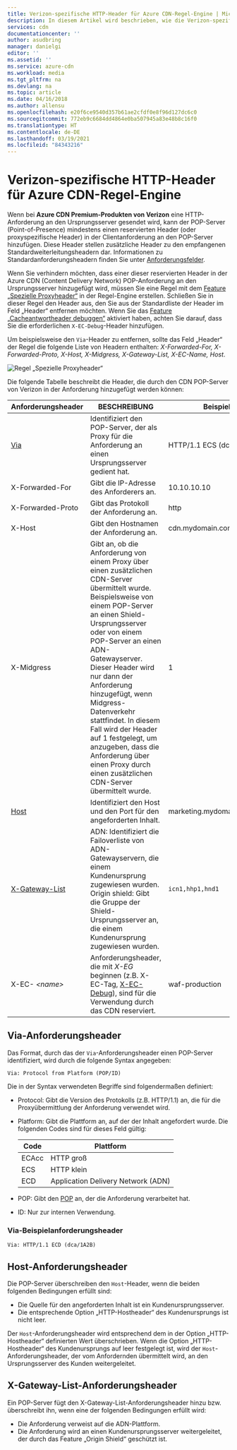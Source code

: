 ```yaml
---
title: Verizon-spezifische HTTP-Header für Azure CDN-Regel-Engine | Microsoft Docs
description: In diesem Artikel wird beschrieben, wie die Verizon-spezifischen HTTP-Header mit der Azure CDN-Regel-Engine verwendet werden.
services: cdn
documentationcenter: ''
author: asudbring
manager: danielgi
editor: ''
ms.assetid: ''
ms.service: azure-cdn
ms.workload: media
ms.tgt_pltfrm: na
ms.devlang: na
ms.topic: article
ms.date: 04/16/2018
ms.author: allensu
ms.openlocfilehash: e20f6ce9540d357b61ae2cfdf0e8f96d127dc6c0
ms.sourcegitcommit: 772eb9c6684dd4864e0ba507945a83e48b8c16f0
ms.translationtype: HT
ms.contentlocale: de-DE
ms.lasthandoff: 03/19/2021
ms.locfileid: "84343216"
---
```

# <a name="verizon-specific-http-headers-for-azure-cdn-rules-engine"></a>Verizon-spezifische HTTP-Header für Azure CDN-Regel-Engine

Wenn bei **Azure CDN Premium-Produkten von Verizon** eine HTTP-Anforderung an den Ursprungsserver gesendet wird, kann der POP-Server (Point-of-Presence) mindestens einen reservierten Header (oder proxyspezifische Header) in der Clientanforderung an den POP-Server hinzufügen. Diese Header stellen zusätzliche Header zu den empfangenen Standardweiterleitungsheadern dar. Informationen zu Standardanforderungsheadern finden Sie unter [Anforderungsfelder](https://en.wikipedia.org/wiki/List_of_HTTP_header_fields#Request_fields).

Wenn Sie verhindern möchten, dass einer dieser reservierten Header in der Azure CDN (Content Delivery Network) POP-Anforderung an den Ursprungsserver hinzugefügt wird, müssen Sie eine Regel mit dem [Feature „Spezielle Proxyheader“](https://docs.vdms.com/cdn/Content/HRE/F/Proxy-Special-Headers.htm) in der Regel-Engine erstellen. Schließen Sie in dieser Regel den Header aus, den Sie aus der Standardliste der Header im Feld „Header“ entfernen möchten. Wenn Sie das [Feature „Cacheantwortheader debuggen“](https://docs.vdms.com/cdn/Content/HRE/F/Debug-Cache-Response-Headers.htm) aktiviert haben, achten Sie darauf, dass Sie die erforderlichen `X-EC-Debug`-Header hinzufügen. 

Um beispielsweise den `Via`-Header zu entfernen, sollte das Feld „Header“ der Regel die folgende Liste von Headern enthalten: *X-Forwarded-For, X-Forwarded-Proto, X-Host, X-Midgress, X-Gateway-List, X-EC-Name, Host*. 

![Regel „Spezielle Proxyheader“](./media/cdn-http-headers/cdn-proxy-special-header-rule.png)

Die folgende Tabelle beschreibt die Header, die durch den CDN POP-Server von Verizon in der Anforderung hinzugefügt werden können:

Anforderungsheader | BESCHREIBUNG | Beispiel
---------------|-------------|--------
[Via](#via-request-header) | Identifiziert den POP-Server, der als Proxy für die Anforderung an einen Ursprungsserver gedient hat. | HTTP/1.1 ECS (dca/1A2B)
X-Forwarded-For | Gibt die IP-Adresse des Anforderers an.| 10.10.10.10
X-Forwarded-Proto | Gibt das Protokoll der Anforderung an. | http
X-Host | Gibt den Hostnamen der Anforderung an. | cdn.mydomain.com
X-Midgress | Gibt an, ob die Anforderung von einem Proxy über einen zusätzlichen CDN-Server übermittelt wurde. Beispielsweise von einem POP-Server an einen Shield-Ursprungsserver oder von einem POP-Server an einen ADN-Gatewayserver. <br />Dieser Header wird nur dann der Anforderung hinzugefügt, wenn Midgress-Datenverkehr stattfindet. In diesem Fall wird der Header auf 1 festgelegt, um anzugeben, dass die Anforderung über einen Proxy durch einen zusätzlichen CDN-Server übermittelt wurde.| 1
[Host](#host-request-header) | Identifiziert den Host und den Port für den angeforderten Inhalt. | marketing.mydomain.com:80
[X-Gateway-List](#x-gateway-list-request-header) | ADN: Identifiziert die Failoverliste von ADN-Gatewayservern, die einem Kundenursprung zugewiesen wurden. <br />Origin shield: Gibt die Gruppe der Shield-Ursprungsserver an, die einem Kundenursprung zugewiesen wurden. | `icn1,hhp1,hnd1`
X-EC- _&lt;name&gt;_ | Anforderungsheader, die mit *X-EG* beginnen (z.B. X-EC-Tag, [X-EC-Debug](cdn-http-debug-headers.md)), sind für die Verwendung durch das CDN reserviert.| waf-production

## <a name="via-request-header"></a>Via-Anforderungsheader
Das Format, durch das der `Via`-Anforderungsheader einen POP-Server identifiziert, wird durch die folgende Syntax angegeben:

`Via: Protocol from Platform (POP/ID)` 

Die in der Syntax verwendeten Begriffe sind folgendermaßen definiert:
- Protocol: Gibt die Version des Protokolls (z.B. HTTP/1.1) an, die für die Proxyübermittlung der Anforderung verwendet wird. 

- Platform: Gibt die Plattform an, auf der der Inhalt angefordert wurde. Die folgenden Codes sind für dieses Feld gültig: 

    Code | Plattform
    -----|---------
    ECAcc | HTTP groß
    ECS   | HTTP klein
    ECD   | Application Delivery Network (ADN)

- POP: Gibt den [POP](cdn-pop-abbreviations.md) an, der die Anforderung verarbeitet hat. 

- ID: Nur zur internen Verwendung.

### <a name="example-via-request-header"></a>Via-Beispielanforderungsheader

`Via: HTTP/1.1 ECD (dca/1A2B)`

## <a name="host-request-header"></a>Host-Anforderungsheader
Die POP-Server überschreiben den `Host`-Header, wenn die beiden folgenden Bedingungen erfüllt sind:
- Die Quelle für den angeforderten Inhalt ist ein Kundenursprungsserver.
- Die entsprechende Option „HTTP-Hostheader“ des Kundenursprungs ist nicht leer.

Der `Host`-Anforderungsheader wird entsprechend dem in der Option „HTTP-Hostheader“ definierten Wert überschrieben.
Wenn die Option „HTTP-Hostheader“ des Kundenursprungs auf leer festgelegt ist, wird der `Host`-Anforderungsheader, der vom Anfordernden übermittelt wird, an den Ursprungsserver des Kunden weitergeleitet.

## <a name="x-gateway-list-request-header"></a>X-Gateway-List-Anforderungsheader
Ein POP-Server fügt den X-Gateway-List-Anforderungsheader hinzu bzw. überschreibt ihn, wenn eine der folgenden Bedingungen erfüllt wird:
- Die Anforderung verweist auf die ADN-Plattform.
- Die Anforderung wird an einen Kundenursprungsserver weitergeleitet, der durch das Feature „Origin Shield“ geschützt ist.

